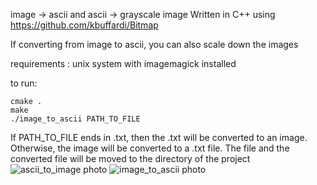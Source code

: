 image -> ascii and ascii -> grayscale image
Written in C++ using https://github.com/kbuffardi/Bitmap

If converting from image to ascii, you can also scale down the images

requirements : unix system with imagemagick installed

to run:
```
cmake .
make
./image_to_ascii PATH_TO_FILE
```
If PATH_TO_FILE ends in .txt, then the .txt will be converted to an image. Otherwise, the image will be converted to a .txt file.
The file and the converted file will be moved to the directory of the project
![ascii_to_image photo](https://github.com/Luijika711/image_to_ascii/assets/88895321/6600036b-a3bb-4bb2-8671-4886ad35f057)
![image_to_ascii photo](https://github.com/Luijika711/image_to_ascii/assets/88895321/d6329276-a36f-4b48-92c9-869040a27a11)
